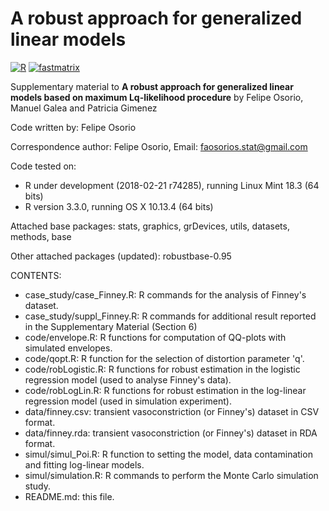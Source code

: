 # A robust approach for generalized linear models 

[![R](https://img.shields.io/badge/Made%20with-R%20under%20development-success)](https://cran.r-project.org/)
[![fastmatrix](https://img.shields.io/badge/Using%20robustbase-0.95--0-important)](https://cran.r-project.org/package=robustbase)

Supplementary material to **A robust approach for generalized linear models based on maximum Lq-likelihood procedure** by Felipe Osorio, Manuel Galea and Patricia Gimenez

Code written by: Felipe Osorio

Correspondence author: Felipe Osorio, Email: faosorios.stat@gmail.com

Code tested on:
- R under development (2018-02-21 r74285), running Linux Mint 18.3 (64 bits)
- R version 3.3.0, running OS X 10.13.4 (64 bits)

Attached base packages: stats, graphics, grDevices, utils, datasets, methods, base

Other attached packages (updated): robustbase-0.95

CONTENTS:
- case_study/case_Finney.R: R commands for the analysis of Finney's dataset.
- case_study/suppl_Finney.R: R commands for additional result reported in the Supplementary Material (Section 6)
- code/envelope.R: R functions for computation of QQ-plots with simulated envelopes.
- code/qopt.R: R function for the selection of distortion parameter 'q'.
- code/robLogistic.R: R functions for robust estimation in the logistic regression model (used to analyse Finney's data).
- code/robLogLin.R: R functions for robust estimation in the log-linear regression model (used in simulation experiment).
- data/finney.csv: transient vasoconstriction (or Finney's) dataset in CSV format.
- data/finney.rda: transient vasoconstriction (or Finney's) dataset in RDA format.
- simul/simul_Poi.R: R function to setting the model, data contamination and fitting log-linear models.
- simul/simulation.R: R commands to perform the Monte Carlo simulation study.
- README.md: this file.
